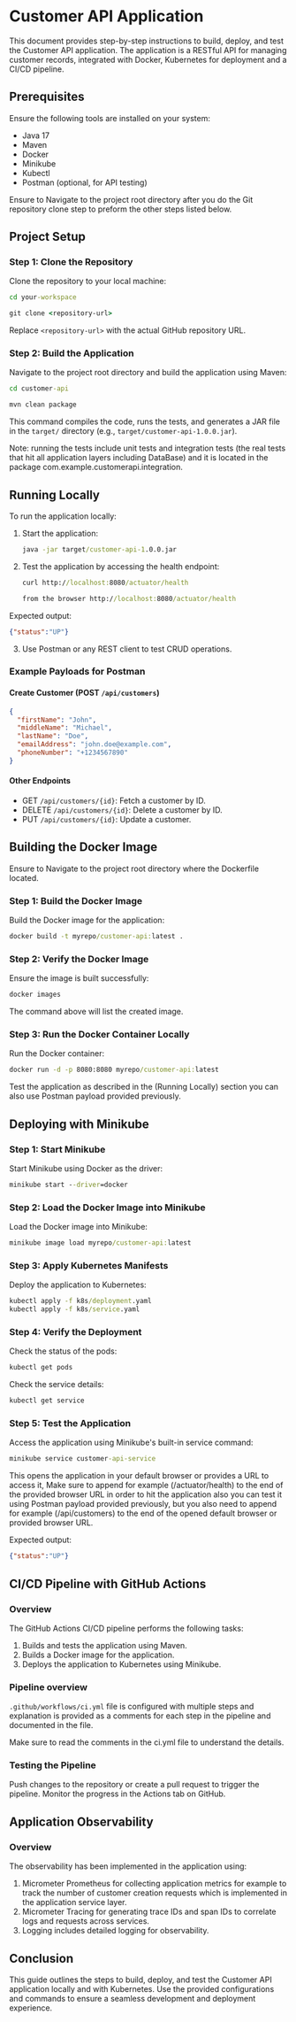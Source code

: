 # Customer API Application

This document provides step-by-step instructions to build, deploy, and test the Customer API application. The application is a RESTful API for managing customer records, integrated with Docker, Kubernetes for deployment and a CI/CD pipeline.

## Prerequisites

Ensure the following tools are installed on your system:

- Java 17
- Maven
- Docker
- Minikube
- Kubectl
- Postman (optional, for API testing)

Ensure to Navigate to the project root directory after you do the Git repository clone step to preform the other steps listed below.


## Project Setup

### Step 1: Clone the Repository

Clone the repository to your local machine:

```cmd
cd your-workspace
```
```cmd
git clone <repository-url>
```

Replace `<repository-url>` with the actual GitHub repository URL.

### Step 2: Build the Application

Navigate to the project root directory and build the application using Maven:

```cmd
cd customer-api
```
```cmd
mvn clean package
```

This command compiles the code, runs the tests, and generates a JAR file in the `target/` directory (e.g., `target/customer-api-1.0.0.jar`).

Note: running the tests include unit tests and integration tests (the real tests that hit all application layers including DataBase) and it is located in the package com.example.customerapi.integration.

## Running Locally

To run the application locally:

1. Start the application:
   ```cmd
   java -jar target/customer-api-1.0.0.jar
   ```

2. Test the application by accessing the health endpoint:
   ```cmd
   curl http://localhost:8080/actuator/health

   from the browser http://localhost:8080/actuator/health
   ```

Expected output:
```json
{"status":"UP"}
```

3. Use Postman or any REST client to test CRUD operations.

### Example Payloads for Postman

#### Create Customer (POST `/api/customers`)
```json
{
  "firstName": "John",
  "middleName": "Michael",
  "lastName": "Doe",
  "emailAddress": "john.doe@example.com",
  "phoneNumber": "+1234567890"
}
```

#### Other Endpoints
- GET `/api/customers/{id}`: Fetch a customer by ID.
- DELETE `/api/customers/{id}`: Delete a customer by ID.
- PUT `/api/customers/{id}`: Update a customer.

## Building the Docker Image

Ensure to Navigate to the project root directory where the Dockerfile located.

### Step 1: Build the Docker Image

Build the Docker image for the application:

```cmd
docker build -t myrepo/customer-api:latest .
```

### Step 2: Verify the Docker Image

Ensure the image is built successfully:

```cmd
docker images
```
The command above will list the created image.

### Step 3: Run the Docker Container Locally

Run the Docker container:

```cmd
docker run -d -p 8080:8080 myrepo/customer-api:latest
```

Test the application as described in the (Running Locally) section you can also use Postman payload provided previously.

## Deploying with Minikube

### Step 1: Start Minikube

Start Minikube using Docker as the driver:

```cmd
minikube start --driver=docker
```

### Step 2: Load the Docker Image into Minikube

Load the Docker image into Minikube:

```cmd
minikube image load myrepo/customer-api:latest
```

### Step 3: Apply Kubernetes Manifests

Deploy the application to Kubernetes:

```cmd
kubectl apply -f k8s/deployment.yaml
kubectl apply -f k8s/service.yaml
```

### Step 4: Verify the Deployment

Check the status of the pods:

```cmd
kubectl get pods
```

Check the service details:

```cmd
kubectl get service
```

### Step 5: Test the Application

Access the application using Minikube's built-in service command:

```cmd
minikube service customer-api-service
```

This opens the application in your default browser or provides a URL to access it,
Make sure to append for example (/actuator/health) to the end of the provided browser URL in order to hit the application also you can test it using Postman payload provided previously, 
but you also need to append for example (/api/customers) to the end of the opened default browser or provided browser URL.

Expected output:
```json
{"status":"UP"}
```

## CI/CD Pipeline with GitHub Actions

### Overview

The GitHub Actions CI/CD pipeline performs the following tasks:

1. Builds and tests the application using Maven.
2. Builds a Docker image for the application.
3. Deploys the application to Kubernetes using Minikube.

### Pipeline overview

`.github/workflows/ci.yml` file is configured with multiple steps and explanation is provided as a comments for each step in the pipeline and documented in the file.

Make sure to read the comments in the ci.yml file to understand the details.

### Testing the Pipeline

Push changes to the repository or create a pull request to trigger the pipeline. Monitor the progress in the Actions tab on GitHub.


## Application Observability

### Overview

The observability has been implemented in the application using:

1. Micrometer Prometheus for collecting application metrics for example to track the number of customer creation requests which is implemented in the application service layer.
2. Micrometer Tracing for generating trace IDs and span IDs to correlate logs and requests across services.
3. Logging includes detailed logging for observability.


## Conclusion

This guide outlines the steps to build, deploy, and test the Customer API application locally and with Kubernetes. Use the provided configurations and commands to ensure a seamless development and deployment experience.
